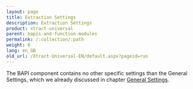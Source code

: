 ```yaml
---
layout: page
title: Extraction Settings
description: Extraction Settings
product: xtract-universal
parent: bapis-and-function-modules
permalink: /:collection/:path
weight: 6
lang: en_GB
old_url: /Xtract-Universal-EN/default.aspx?pageid=run
---
```


The BAPI component contains no other specific settings than the General Settings, which we already discussed in chapter 
[General Settings](../advanced-techniques/general-settings).